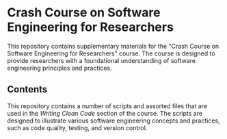 # Crash Course on Software Engineering for Researchers

This repository contains supplementary materials for the "Crash Course on Software Engineering for Researchers" course. The course is designed to provide researchers with a foundational understanding of software engineering principles and practices.

## Contents

This repository contains a number of scripts and assorted files that are used in the *Writing Clean Code* section of the course. The scripts are designed to illustrate various software engineering concepts and practices, such as code quality, testing, and version control.
